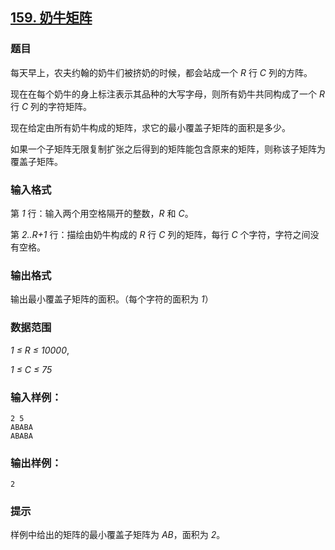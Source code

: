 ## [159. 奶牛矩阵](https://www.acwing.com/problem/content/161/)

### 题目

每天早上，农夫约翰的奶牛们被挤奶的时候，都会站成一个 *R* 行 *C* 列的方阵。

现在在每个奶牛的身上标注表示其品种的大写字母，则所有奶牛共同构成了一个 *R* 行 *C* 列的字符矩阵。

现在给定由所有奶牛构成的矩阵，求它的最小覆盖子矩阵的面积是多少。

如果一个子矩阵无限复制扩张之后得到的矩阵能包含原来的矩阵，则称该子矩阵为覆盖子矩阵。

### 输入格式

第 *1* 行：输入两个用空格隔开的整数，*R* 和 *C*。

第 *2..R+1* 行：描绘由奶牛构成的 *R* 行 *C* 列的矩阵，每行 *C* 个字符，字符之间没有空格。

### 输出格式

输出最小覆盖子矩阵的面积。（每个字符的面积为 *1*）

### 数据范围

*1 ≤ R ≤ 10000*,

*1 ≤ C ≤ 75*

### 输入样例：

```
2 5
ABABA
ABABA
```

### 输出样例：

```
2
```

### 提示

样例中给出的矩阵的最小覆盖子矩阵为 *AB*，面积为 *2*。
